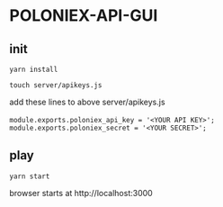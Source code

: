 # POLONIEX-API-GUI

## init
```` yarn install ````

```` touch server/apikeys.js ````

add these lines to above server/apikeys.js

````module.exports.poloniex_api_key = '<YOUR API KEY>';````
````    module.exports.poloniex_secret = '<YOUR SECRET>';````

## play
```` yarn start ````

browser starts at http://localhost:3000